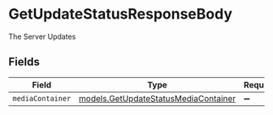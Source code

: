 # GetUpdateStatusResponseBody

The Server Updates


## Fields

| Field                                                                              | Type                                                                               | Required                                                                           | Description                                                                        |
| ---------------------------------------------------------------------------------- | ---------------------------------------------------------------------------------- | ---------------------------------------------------------------------------------- | ---------------------------------------------------------------------------------- |
| `mediaContainer`                                                                   | [models.GetUpdateStatusMediaContainer](../models/getupdatestatusmediacontainer.md) | :heavy_minus_sign:                                                                 | N/A                                                                                |